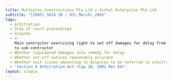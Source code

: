 ```yaml
---
title: Multiplex Constructions Pty Ltd v Sintal Enterprise Pte Ltd
subtitle: "[2005] SGCA 10 / 03\_March\_2005"
tags:
  - Arbitration
  - Stay of court proceedings
  - Grounds
  - >-
    Main contractor exercising right to set off damages for delay from sums due
    to sub-contractor
  - Whether liquidated damages sole remedy for delay
  - Whether set-off notices reasonably accurate
  - Whether such issues amounting to disputes to be referred to arbitration
  - 'Section 6 Arbitration Act (Cap 10, 2002 Rev Ed)'
layout: single
---
```


